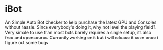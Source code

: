 # iBot
An Simple Auto Bot Checker to help purchase the latest GPU and Consoles without hassle. Since everybody's doing it, why not level the playing field?. Very simple to use than most bots barely requires a single setup, its also free and opensource. Currently working on it but i will release it soon once i figure out some bugs
